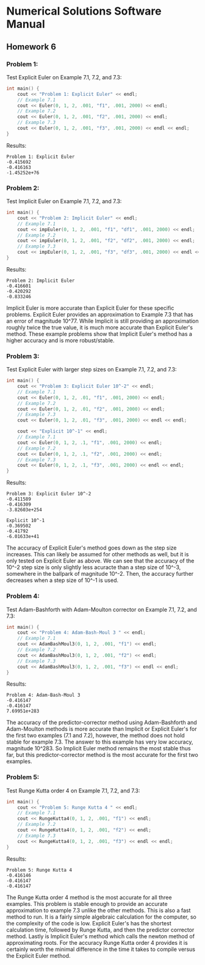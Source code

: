 # Numerical Solutions Software Manual

## Homework 6 

### Problem 1: 

Test Explicit Euler on Example 7.1, 7.2, and 7.3:
```C++
int main() {
    cout << "Problem 1: Explicit Euler" << endl;
    // Example 7.1
    cout << Euler(0, 1, 2, .001, "f1", .001, 2000) << endl;
    // Example 7.2
    cout << Euler(0, 1, 2, .001, "f2", .001, 2000) << endl;
    // Example 7.3
    cout << Euler(0, 1, 2, .001, "f3", .001, 2000) << endl << endl;
}
```

Results:
```
Problem 1: Explicit Euler
-0.415692
-0.416163
-1.45252e+76
```


### Problem 2: 

Test Implicit Euler on Example 7.1, 7.2, and 7.3:
```C++
int main() {
    cout << "Problem 2: Implicit Euler" << endl;
    // Example 7.1
    cout << impEuler(0, 1, 2, .001, "f1", "df1", .001, 2000) << endl;
    // Example 7.2
    cout << impEuler(0, 1, 2, .001, "f2", "df2", .001, 2000) << endl;
    // Example 7.3
    cout << impEuler(0, 1, 2, .001, "f3", "df3", .001, 2000) << endl << endl;
}
```

Results:
```
Problem 2: Implicit Euler
-0.416601
-0.420292
-0.833246
```
Implicit Euler is more accurate than Explicit Euler for these specific problems. Explicit Euler provides an approximation to Example 7.3 that has an error of magnitude 10^77. While Implicit is still providing an approximation roughly twice the true value, it is much more accurate than Explicit Euler's method. These example problems show that Implicit Euler's method has a higher accuracy and is more robust/stable. 


### Problem 3: 

Test Explicit Euler with larger step sizes on Example 7.1, 7.2, and 7.3:
```C++
int main() {
    cout << "Problem 3: Explicit Euler 10^-2" << endl;
    // Example 7.1
    cout << Euler(0, 1, 2, .01, "f1", .001, 2000) << endl;
    // Example 7.2
    cout << Euler(0, 1, 2, .01, "f2", .001, 2000) << endl;
    // Example 7.3
    cout << Euler(0, 1, 2, .01, "f3", .001, 2000) << endl << endl;

    cout << "Explicit 10^-1" << endl;
    // Example 7.1
    cout << Euler(0, 1, 2, .1, "f1", .001, 2000) << endl;
    // Example 7.2
    cout << Euler(0, 1, 2, .1, "f2", .001, 2000) << endl;
    // Example 7.3
    cout << Euler(0, 1, 2, .1, "f3", .001, 2000) << endl << endl;
}
```

Results:
```
Problem 3: Explicit Euler 10^-2
-0.411589
-0.416309
-3.82603e+254

Explicit 10^-1
-0.369502
-0.41792
-6.01633e+41
```
The accuracy of Explicit Euler's method goes down as the step size increases. This can likely be assumed for other methods as well, but it is only tested on Explicit Euler as above. We can see that the accuracy of the 10^-2 step size is only slightly less acuracte than a step size of 10^-3, somewhere in the ballpark of magnitude 10^-2. Then, the accuracy further decreases when a step size of 10^-1 is used.


### Problem 4: 

Test Adam-Bashforth with Adam-Moulton corrector on Example 7.1, 7.2, and 7.3:
```C++
int main() {
    cout << "Problem 4: Adam-Bash-Moul 3 " << endl;
    // Example 7.1
    cout << AdamBashMoul3(0, 1, 2, .001, "f1") << endl;
    // Example 7.2
    cout << AdamBashMoul3(0, 1, 2, .001, "f2") << endl;
    // Example 7.3
    cout << AdamBashMoul3(0, 1, 2, .001, "f3") << endl << endl;
}
```

Results:
```
Problem 4: Adam-Bash-Moul 3 
-0.416147
-0.416147
7.69951e+283
```
The accuracy of the predictor-corrector method using Adam-Bashforth and Adam-Moulton methods is more accurate than Implicit or Explicit Euler's for the first two examples (7.1 and 7.2), however, the method does not hold stable for example 7.3. The answer to this example has very low accuracy, magnitude 10^283. So Implicit Euler method remains the most stable thus far, but this predictor-corrector method is the most accurate for the first two examples. 

### Problem 5: 

Test Runge Kutta order 4 on Example 7.1, 7.2, and 7.3:
```C++
int main() {
    cout << "Problem 5: Runge Kutta 4 " << endl;
    // Example 7.1
    cout << RungeKutta4(0, 1, 2, .001, "f1") << endl;
    // Example 7.2
    cout << RungeKutta4(0, 1, 2, .001, "f2") << endl;
    // Example 7.3
    cout << RungeKutta4(0, 1, 2, .001, "f3") << endl << endl;
}
```

Results:
```
Problem 5: Runge Kutta 4 
-0.416146
-0.416147
-0.416147
```
The Runge Kutta order 4 method is the most accurate for all three examples. This problem is stable enough to provide an accurate approximation to example 7.3 unlike the other methods. This is also a fast method to run. It is a fairly simple algebraic calculation for the computer, so the complexity of the code is low. Explicit Euler's has the shortest calculation time, followed by Runge Kutta, and then the predictor corrector method. Lastly is Implicit Euler's method which calls the newton method of approximating roots. For the accuracy Runge Kutta order 4 provides it is certainly worth the minimal difference in the time it takes to compile versus the Explicit Euler method.
